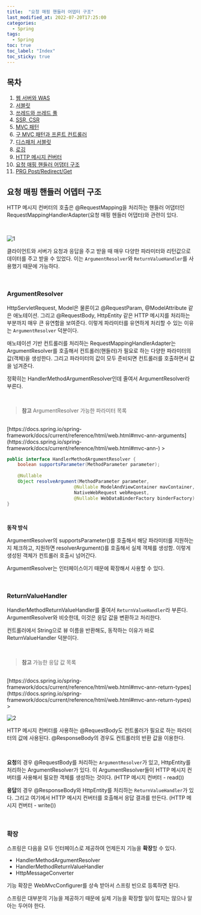 ```yaml
---
title:  "요청 매핑 핸들러 어뎁터 구조"
last_modified_at: 2022-07-20T17:25:00
categories: 
  - Spring
tags:
  - Spring
toc: true
toc_label: "Index"
toc_sticky: true
---
```


## 목차

1. [웹 서버와 WAS](https://yessm621.github.io/http/Web-WebServer-WAS/)
2. [서블릿](https://yessm621.github.io/spring/Spring-Servlet/)
3. [쓰레드와 쓰레드 풀](https://yessm621.github.io/spring/Spring-Thread/)
4. [SSR, CSR](https://yessm621.github.io/http/Web-SSR-CSR/)
5. [MVC 패턴](https://yessm621.github.io/spring/Spring-MVCPattern/)
6. [구 MVC 패턴과 프론트 컨트롤러](https://yessm621.github.io/spring/Spring-MVCPattern-FrontController/)
7. [디스패처 서블릿](https://yessm621.github.io/spring/Spring-DispatcherServlet/)
8. [로깅](https://yessm621.github.io/web/Spring-Logging/)
9. [HTTP 메시지 컨버터](https://yessm621.github.io/spring/Spring-HTTPMessageConverter/)
10. [요청 매핑 핸들러 어댑터 구조](https://yessm621.github.io/spring/Spring-RequestMappingHandlerAdapter/)
11. [PRG Post/Redirect/Get](https://yessm621.github.io/spring/Spring-PRG/)

## 요청 매핑 핸들러 어뎁터 구조

HTTP 메시지 컨버터의 호출은 @RequestMapping을 처리하는 핸들러 어댑터인 RequestMappingHandlerAdapter(요청 매핑 헨들러 어댑터)와 관련이 있다.

<br>

![1](https://user-images.githubusercontent.com/79130276/179934878-b8d27f12-0620-40d9-8985-3453dcf548c8.png)

클라이언트와 서버가 요청과 응답을 주고 받을 때 매우 다양한 파라미터와 리턴값으로 데이터를 주고 받을 수 있었다. 이는 `ArgumentResolver`와 `ReturnValueHandler`를 사용했기 때문에 가능하다.

<br>

### ArgumentResolver

HttpServletRequest, Model은 물론이고 @RequestParam, @ModelAttribute 같은 애노테이션. 그리고 @RequestBody, HttpEntity 같은 HTTP 메시지를 처리하는 부분까지 매우 큰 유연함을 보여준다. 이렇게 파라미터를 유연하게 처리할 수 있는 이유는 `ArgumentResolver` 덕분이다.

애노테이션 기반 컨트롤러를 처리하는 RequestMappingHandlerAdapter는 ArgumentResolver를 호출해서 컨트롤러(핸들러)가 필요로 하는 다양한 파라미터의 값(객체)을 생성한다. 그리고 파라미터의 값이 모두 준비되면 컨트롤러를 호출하면서 값을 넘겨준다.

정확히는 HandlerMethodArgumentResolver인데 줄여서 ArgumentResolver라 부른다.

<br>

> **참고** ArgumentResolver 가능한 파라미터 목록
<br>
[https://docs.spring.io/spring-framework/docs/current/reference/html/web.html#mvc-ann-arguments](https://docs.spring.io/spring-framework/docs/current/reference/html/web.html#mvc-ann-)
> 

<br>

```java
public interface HandlerMethodArgumentResolver {
	boolean supportsParameter(MethodParameter parameter);
	
	@Nullable
	Object resolveArgument(MethodParameter parameter, 
                         @Nullable ModelAndViewContainer mavContainer,
                         NativeWebRequest webRequest, 
                         @Nullable WebDataBinderFactory binderFactory) throws Exception;
}
```

<br>

**동작 방식**

ArgumentResolver의 supportsParameter()를 호출해서 해당 파라미터를 지원하는지 체크하고, 지원하면 resolverArgument()를 호출해서 실제 객체를 생성함. 이렇게 생성된 객체가 컨트롤러 호출시 넘어간다.

ArgumentResolver는 인터페이스이기 때문에 확장해서 사용할 수 있다.

<br>

### ReturnValueHandler

HandlerMethodReturnValueHandler를 줄여서 `ReturnValueHandler`라 부른다. ArgumentResolver와 비슷한데, 이것은 응답 값을 변환하고 처리한다.

컨트롤러에서 String으로 뷰 이름을 반환해도, 동작하는 이유가 바로 ReturnValueHandler 덕분이다.

<br>

> **참고** 가능한 응답 값 목록
<br>
[https://docs.spring.io/spring-framework/docs/current/reference/html/web.html#mvc-ann-return-types](https://docs.spring.io/spring-framework/docs/current/reference/html/web.html#mvc-ann-return-types)
> 

<br>

![2](https://user-images.githubusercontent.com/79130276/179934889-02928a3f-ae6c-4615-a4a0-fe660b6e34cc.png)

HTTP 메시지 컨버터를 사용하는 @RequestBody도 컨트롤러가 필요로 하는 파라미터의 값에 사용된다. @ResponseBody의 경우도 컨트롤러의 반환 값을 이용한다.

<br>

**요청**의 경우 @RequestBody를 처리하는 `ArgumentResolver`가 있고, HttpEntity를 처리하는 ArgumentResolver가 있다. 이 ArgumentResolver들이 HTTP 메시지 컨버터를 사용해서 필요한 객체를 생성하는 것이다. (HTTP 메시지 컨버터 - read())

**응답**의 경우 @ResponseBody와 HttpEntity를 처리하는 `ReturnValueHandler`가 있다. 그리고 여기에서 HTTP 메시지 컨버터를 호출해서 응답 결과를 만든다. (HTTP 메시지 컨버터 - write())

<br>

### 확장

스프링은 다음을 모두 인터페이스로 제공하여 언제든지 기능을 **확장**할 수 있다.

- HandlerMethodArgumentResolver
- HandlerMethodReturnValueHandler
- HttpMessageConverter

기능 확장은 WebMvcConfigurer를 상속 받아서 스프링 빈으로 등록하면 된다.

스프링은 대부분의 기능을 제공하기 때문에 실제 기능을 확장할 일이 많지는 않으나 알아는 두어야 한다.